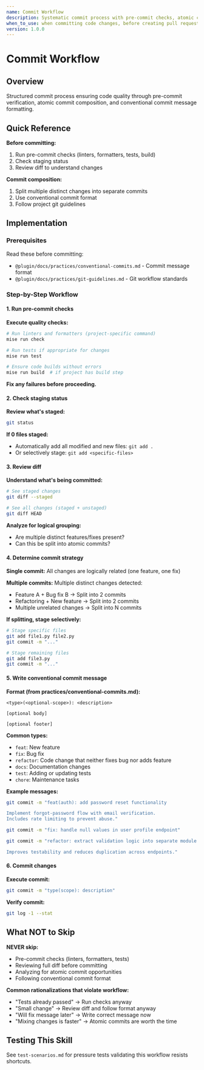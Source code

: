 ```yaml
---
name: Commit Workflow
description: Systematic commit process with pre-commit checks, atomic commits, and conventional commit messages
when_to_use: when committing code changes, before creating pull requests, when another agent needs to commit work
version: 1.0.0
---
```


# Commit Workflow

## Overview

Structured commit process ensuring code quality through pre-commit verification, atomic commit composition, and conventional commit message formatting.

## Quick Reference

**Before committing:**
1. Run pre-commit checks (linters, formatters, tests, build)
2. Check staging status
3. Review diff to understand changes

**Commit composition:**
1. Split multiple distinct changes into separate commits
2. Use conventional commit format
3. Follow project git guidelines

## Implementation

### Prerequisites

Read these before committing:
- `@plugin/docs/practices/conventional-commits.md` - Commit message format
- `@plugin/docs/practices/git-guidelines.md` - Git workflow standards

### Step-by-Step Workflow

#### 1. Run pre-commit checks

**Execute quality checks:**

```bash
# Run linters and formatters (project-specific command)
mise run check

# Run tests if appropriate for changes
mise run test

# Ensure code builds without errors
mise run build  # if project has build step
```

**Fix any failures before proceeding.**

#### 2. Check staging status

**Review what's staged:**

```bash
git status
```

**If 0 files staged:**
- Automatically add all modified and new files: `git add .`
- Or selectively stage: `git add <specific-files>`

#### 3. Review diff

**Understand what's being committed:**

```bash
# See staged changes
git diff --staged

# See all changes (staged + unstaged)
git diff HEAD
```

**Analyze for logical grouping:**
- Are multiple distinct features/fixes present?
- Can this be split into atomic commits?

#### 4. Determine commit strategy

**Single commit:** All changes are logically related (one feature, one fix)

**Multiple commits:** Multiple distinct changes detected:
- Feature A + Bug fix B → Split into 2 commits
- Refactoring + New feature → Split into 2 commits
- Multiple unrelated changes → Split into N commits

**If splitting, stage selectively:**

```bash
# Stage specific files
git add file1.py file2.py
git commit -m "..."

# Stage remaining files
git add file3.py
git commit -m "..."
```

#### 5. Write conventional commit message

**Format (from practices/conventional-commits.md):**

```
<type>(<optional-scope>): <description>

[optional body]

[optional footer]
```

**Common types:**
- `feat`: New feature
- `fix`: Bug fix
- `refactor`: Code change that neither fixes bug nor adds feature
- `docs`: Documentation changes
- `test`: Adding or updating tests
- `chore`: Maintenance tasks

**Example messages:**

```bash
git commit -m "feat(auth): add password reset functionality

Implement forgot-password flow with email verification.
Includes rate limiting to prevent abuse."

git commit -m "fix: handle null values in user profile endpoint"

git commit -m "refactor: extract validation logic into separate module

Improves testability and reduces duplication across endpoints."
```

#### 6. Commit changes

**Execute commit:**

```bash
git commit -m "type(scope): description"
```

**Verify commit:**

```bash
git log -1 --stat
```

## What NOT to Skip

**NEVER skip:**
- Pre-commit checks (linters, formatters, tests)
- Reviewing full diff before committing
- Analyzing for atomic commit opportunities
- Following conventional commit format

**Common rationalizations that violate workflow:**
- "Tests already passed" → Run checks anyway
- "Small change" → Review diff and follow format anyway
- "Will fix message later" → Write correct message now
- "Mixing changes is faster" → Atomic commits are worth the time

## Testing This Skill

See `test-scenarios.md` for pressure tests validating this workflow resists shortcuts.
